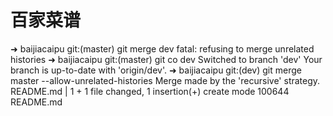 # 百家菜谱



➜  baijiacaipu git:(master) git merge dev
fatal: refusing to merge unrelated histories
➜  baijiacaipu git:(master) git co dev
Switched to branch 'dev'
Your branch is up-to-date with 'origin/dev'.
➜  baijiacaipu git:(dev) git merge master --allow-unrelated-histories
Merge made by the 'recursive' strategy.
 README.md | 1 +
 1 file changed, 1 insertion(+)
 create mode 100644 README.md
